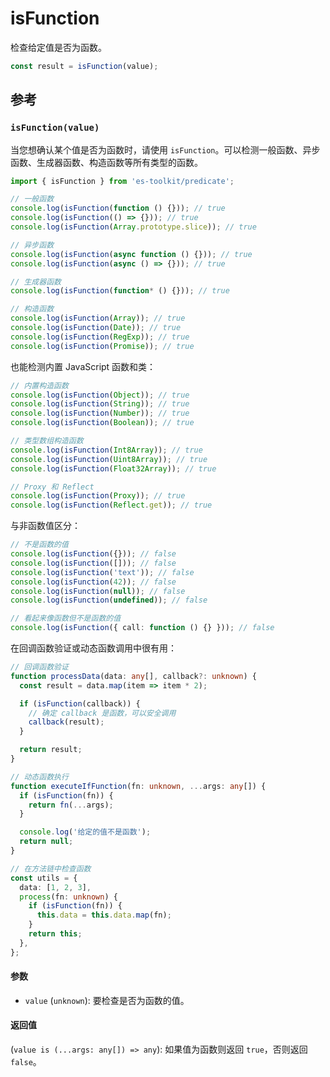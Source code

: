 # isFunction

检查给定值是否为函数。

```typescript
const result = isFunction(value);
```

## 参考

### `isFunction(value)`

当您想确认某个值是否为函数时，请使用 `isFunction`。可以检测一般函数、异步函数、生成器函数、构造函数等所有类型的函数。

```typescript
import { isFunction } from 'es-toolkit/predicate';

// 一般函数
console.log(isFunction(function () {})); // true
console.log(isFunction(() => {})); // true
console.log(isFunction(Array.prototype.slice)); // true

// 异步函数
console.log(isFunction(async function () {})); // true
console.log(isFunction(async () => {})); // true

// 生成器函数
console.log(isFunction(function* () {})); // true

// 构造函数
console.log(isFunction(Array)); // true
console.log(isFunction(Date)); // true
console.log(isFunction(RegExp)); // true
console.log(isFunction(Promise)); // true
```

也能检测内置 JavaScript 函数和类：

```typescript
// 内置构造函数
console.log(isFunction(Object)); // true
console.log(isFunction(String)); // true
console.log(isFunction(Number)); // true
console.log(isFunction(Boolean)); // true

// 类型数组构造函数
console.log(isFunction(Int8Array)); // true
console.log(isFunction(Uint8Array)); // true
console.log(isFunction(Float32Array)); // true

// Proxy 和 Reflect
console.log(isFunction(Proxy)); // true
console.log(isFunction(Reflect.get)); // true
```

与非函数值区分：

```typescript
// 不是函数的值
console.log(isFunction({})); // false
console.log(isFunction([])); // false
console.log(isFunction('text')); // false
console.log(isFunction(42)); // false
console.log(isFunction(null)); // false
console.log(isFunction(undefined)); // false

// 看起来像函数但不是函数的值
console.log(isFunction({ call: function () {} })); // false
```

在回调函数验证或动态函数调用中很有用：

```typescript
// 回调函数验证
function processData(data: any[], callback?: unknown) {
  const result = data.map(item => item * 2);

  if (isFunction(callback)) {
    // 确定 callback 是函数，可以安全调用
    callback(result);
  }

  return result;
}

// 动态函数执行
function executeIfFunction(fn: unknown, ...args: any[]) {
  if (isFunction(fn)) {
    return fn(...args);
  }

  console.log('给定的值不是函数');
  return null;
}

// 在方法链中检查函数
const utils = {
  data: [1, 2, 3],
  process(fn: unknown) {
    if (isFunction(fn)) {
      this.data = this.data.map(fn);
    }
    return this;
  },
};
```

#### 参数

- `value` (`unknown`): 要检查是否为函数的值。

#### 返回值

(`value is (...args: any[]) => any`): 如果值为函数则返回 `true`，否则返回 `false`。
